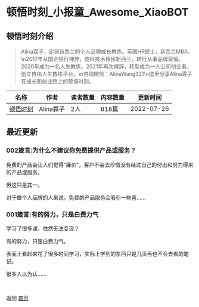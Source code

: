 # 顿悟时刻_小报童_Awesome_XiaoBOT

## 顿悟时刻介绍
> Alina霖子，定居新西兰的个人品牌成长教练。英国HR硕士，新西兰MBA。\n2017年从国企银行裸辞，商科技术移民新西兰，转行从事品牌营销。2020年成为一名人生教练，2021年再次裸辞，转型成为一人公司创业者，创立自由人生教练平台。\n咨询微信：AlinaWang321\n这里分享Alina霖子在成长和创业路上的顿悟时刻。  
  


|名称|作者|读者数量|内容数量|更新时间|
|---|---|---|---|---|
|[顿悟时刻](https://xiaobot.net/p/Alinalinzi?refer=9c3f1c95-a052-465a-9902-f6d75080262a)|Alina霖子|2人|818篇|2022-07-26|

## 最近更新
### 002箴言:为什么不建议你免费提供产品或服务？

免费的产品会让人们觉得“廉价”，客户不会去珍惜没有经过自己的付出和努力得来的产品或服务。

但这只是其一。

对于做个人品牌的人来说，免费的产品服务会吸引一些喜......

### 001箴言:有的努力，只是白费力气

学习了很多课，依然无法变现？

有的努力，只是白费力气。

表面上看起来花了很多时间学习，实际上学到的东西只是几页再也不会去看的笔记。

很多人以为认......


<a href="https://github.com/Reno9527/awesome-xiaobot" style="color: white; text-decoration: none;">awesome-xiaobot</a>

返回 [首页](../README.md)
